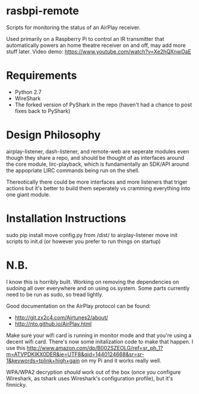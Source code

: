 # rasbpi-remote 

Scripts for monitoring the status of an AirPlay receiver.

Used primarily on a Raspberry Pi to control an IR transmitter that automatically powers an home theatre receiver on and off, may add more stuff later. Video demo: https://www.youtube.com/watch?v=Xe2hQXnwOaE

# Requirements

- Python 2.7
- WireShark
- The forked version of PyShark in the repo (haven't had a chance to post fixes back to PyShark)

# Design Philosophy

airplay-listener, dash-listener, and remote-web are seperate modules even though they share a repo, and should be thought of as interfaces around the core module, lirc-playback, which is fundamentally an SDK/API around the appopriate LIRC commands being run on the shell. 

Thereotically there could be more interfaces and more listeners that triger actions but it's better to build them seperately vs cramming everything into one giant module. 

# Installation Instructions
sudo pip install 
move config.py from /dist/ to airplay-listener 
move init scripts to init.d (or however you prefer to run things on startup)

# N.B. 

I know this is horribly built. Working on removing the dependencies on sudoing all over everywhere and on using os.system. Some parts currently need to be run as sudo, so tread lightly. 

Good documentation on the AirPlay protocol can be found: 

- http://git.zx2c4.com/Airtunes2/about/ 
- http://nto.github.io/AirPlay.html

Make sure your wifi card is running in monitor mode and that you're using a decent wifi card. There's now some initalization code to make that happen. I use this http://www.amazon.com/dp/B002SZEOLG/ref=sr_ph_1?m=ATVPDKIKX0DER&ie=UTF8&qid=1440124668&sr=sr-1&keywords=tplink+high+gain on my Pi and it works really well.

WPA/WPA2 decryption *should* work out of the box (once you configure Wireshark, as tshark uses Wireshark's configuration profile), but it's finnicky. 
